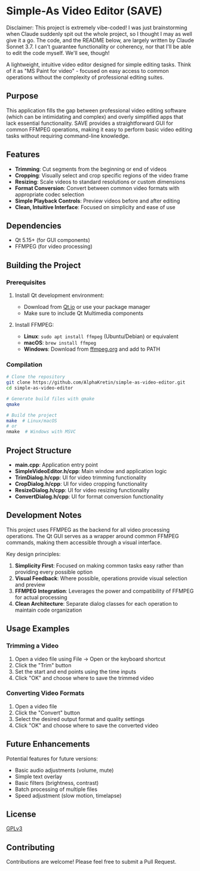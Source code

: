 # Simple-As Video Editor (SAVE)

Disclaimer: This project is extremely vibe-coded! I was just brainstorming when Claude suddenly spit out the whole project, so I thought I may as well give it a go. The code, and the README below, are largely written by Claude Sonnet 3.7. I can't guarantee functionality or coherency, nor that I'll be able to edit the code myself. We'll see, though!

A lightweight, intuitive video editor designed for simple editing tasks. Think of it as "MS Paint for video" - focused on easy access to common operations without the complexity of professional editing suites.

## Purpose

This application fills the gap between professional video editing software (which can be intimidating and complex) and overly simplified apps that lack essential functionality. SAVE provides a straightforward GUI for common FFMPEG operations, making it easy to perform basic video editing tasks without requiring command-line knowledge.

## Features

- **Trimming**: Cut segments from the beginning or end of videos
- **Cropping**: Visually select and crop specific regions of the video frame
- **Resizing**: Scale videos to standard resolutions or custom dimensions
- **Format Conversion**: Convert between common video formats with appropriate codec selection
- **Simple Playback Controls**: Preview videos before and after editing
- **Clean, Intuitive Interface**: Focused on simplicity and ease of use

## Dependencies

- Qt 5.15+ (for GUI components)
- FFMPEG (for video processing)

## Building the Project

### Prerequisites

1. Install Qt development environment:
   - Download from [Qt.io](https://www.qt.io/download) or use your package manager
   - Make sure to include Qt Multimedia components

2. Install FFMPEG:
   - **Linux**: `sudo apt install ffmpeg` (Ubuntu/Debian) or equivalent
   - **macOS**: `brew install ffmpeg`
   - **Windows**: Download from [ffmpeg.org](https://ffmpeg.org/download.html) and add to PATH

### Compilation

```bash
# Clone the repository
git clone https://github.com/AlphaKretin/simple-as-video-editor.git
cd simple-as-video-editor

# Generate build files with qmake
qmake

# Build the project
make  # Linux/macOS
# or
nmake  # Windows with MSVC
```

## Project Structure

- **main.cpp**: Application entry point
- **SimpleVideoEditor.h/cpp**: Main window and application logic
- **TrimDialog.h/cpp**: UI for video trimming functionality
- **CropDialog.h/cpp**: UI for video cropping functionality
- **ResizeDialog.h/cpp**: UI for video resizing functionality
- **ConvertDialog.h/cpp**: UI for format conversion functionality

## Development Notes

This project uses FFMPEG as the backend for all video processing operations. The Qt GUI serves as a wrapper around common FFMPEG commands, making them accessible through a visual interface.

Key design principles:
1. **Simplicity First**: Focused on making common tasks easy rather than providing every possible option
2. **Visual Feedback**: Where possible, operations provide visual selection and preview
3. **FFMPEG Integration**: Leverages the power and compatibility of FFMPEG for actual processing
4. **Clean Architecture**: Separate dialog classes for each operation to maintain code organization

## Usage Examples

### Trimming a Video

1. Open a video file using File → Open or the keyboard shortcut
2. Click the "Trim" button
3. Set the start and end points using the time inputs
4. Click "OK" and choose where to save the trimmed video

### Converting Video Formats

1. Open a video file
2. Click the "Convert" button
3. Select the desired output format and quality settings
4. Click "OK" and choose where to save the converted video

## Future Enhancements

Potential features for future versions:
- Basic audio adjustments (volume, mute)
- Simple text overlay
- Basic filters (brightness, contrast)
- Batch processing of multiple files
- Speed adjustment (slow motion, timelapse)

## License

[GPLv3](LICENSE)

## Contributing

Contributions are welcome! Please feel free to submit a Pull Request.